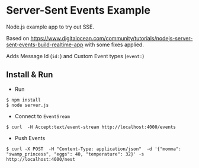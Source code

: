 # Server-Sent Events Example

Node.js example app to try out SSE.

Based on https://www.digitalocean.com/community/tutorials/nodejs-server-sent-events-build-realtime-app with some fixes applied.

Adds Message Id (`id:`) and Custom Event types (`event:`)

## Install & Run

* Run
```
$ npm install
$ node server.js
```

* Connect to `EventSream`
```
$ curl  -H Accept:text/event-stream http://localhost:4000/events
```

* Push Events
```
$ curl -X POST  -H "Content-Type: application/json"  -d '{"momma": "swamp_princess", "eggs": 40, "temperature": 32}' -s http://localhost:4000/nest
```



